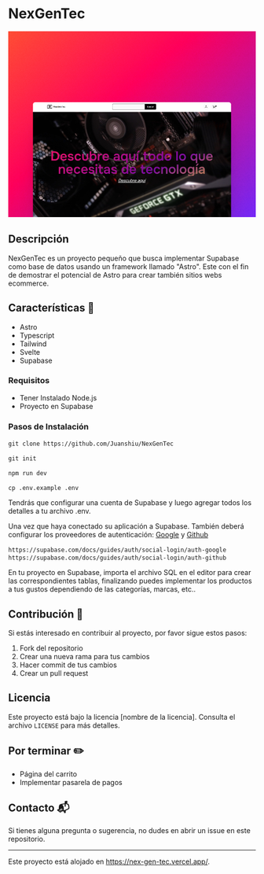 # NexGenTec
![just-the-basics](./public/img/preview.jpg)

## Descripción

NexGenTec es un proyecto pequeño que busca implementar Supabase como base de datos usando un framework llamado "Astro". Este con el fin de demostrar el potencial de Astro para crear también sitios webs ecommerce.


## Características 🚀

- Astro
- Typescript
- Tailwind
- Svelte
- Supabase

### Requisitos

- Tener Instalado Node.js
- Proyecto en Supabase

### Pasos de Instalación

```
git clone https://github.com/Juanshiu/NexGenTec
```
```
git init
```
```
npm run dev
```
```
cp .env.example .env
```
Tendrás que configurar una cuenta de Supabase y luego agregar todos los detalles a tu archivo .env.

Una vez que haya conectado su aplicación a Supabase. También deberá configurar los proveedores de autenticación: [Google](https://cloud.google.com) y [Github](https://github.com/settings/developers)
    
    https://supabase.com/docs/guides/auth/social-login/auth-google
    https://supabase.com/docs/guides/auth/social-login/auth-github

En tu proyecto en Supabase, importa el archivo SQL en el editor para crear las correspondientes tablas, finalizando puedes implementar los productos a tus gustos dependiendo de las categorías, marcas, etc..

## Contribución 🤝

Si estás interesado en contribuir al proyecto, por favor sigue estos pasos:

1. Fork del repositorio
2. Crear una nueva rama para tus cambios
3. Hacer commit de tus cambios
4. Crear un pull request

## Licencia

Este proyecto está bajo la licencia [nombre de la licencia]. Consulta el archivo `LICENSE` para más detalles.

## Por terminar ✏️

- Página del carrito
- Implementar pasarela de pagos

## Contacto 📬

Si tienes alguna pregunta o sugerencia, no dudes en abrir un issue en este repositorio.

---

Este proyecto está alojado en https://nex-gen-tec.vercel.app/.



<!-- ## 🚀 Project Structure

Inside of your Astro project, you'll see the following folders and files:

```text
/
├── public/
│   └── favicon.svg
├── src/
│   ├── components/
│   │   └── Card.astro
│   ├── layouts/
│   │   └── Layout.astro
│   └── pages/
│       └── index.astro
└── package.json
```

Astro looks for `.astro` or `.md` files in the `src/pages/` directory. Each page is exposed as a route based on its file name.

There's nothing special about `src/components/`, but that's where we like to put any Astro/React/Vue/Svelte/Preact components.

Any static assets, like images, can be placed in the `public/` directory.

## 🧞 Commands

All commands are run from the root of the project, from a terminal:

| Command                   | Action                                           |
| :------------------------ | :----------------------------------------------- |
| `npm install`             | Installs dependencies                            |
| `npm run dev`             | Starts local dev server at `localhost:4321`      |
| `npm run build`           | Build your production site to `./dist/`          |
| `npm run preview`         | Preview your build locally, before deploying     |
| `npm run astro ...`       | Run CLI commands like `astro add`, `astro check` |
| `npm run astro -- --help` | Get help using the Astro CLI                     |

## 👀 Want to learn more?

Feel free to check [our documentation](https://docs.astro.build) or jump into our [Discord server](https://astro.build/chat). -->
